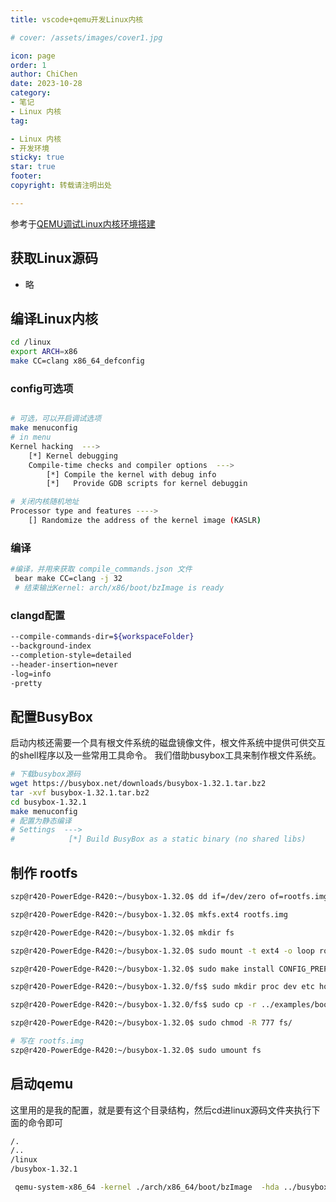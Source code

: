 ```yaml
---
title: vscode+qemu开发Linux内核

# cover: /assets/images/cover1.jpg

icon: page
order: 1
author: ChiChen
date: 2023-10-28
category:
- 笔记
- Linux 内核
tag:

- Linux 内核
- 开发环境
sticky: true
star: true
footer:
copyright: 转载请注明出处

---
```


参考于[QEMU调试Linux内核环境搭建](http://kerneltravel.net/blog/2021/debug_kernel_szp/)

## 获取Linux源码

- 略

## 编译Linux内核

```bash
cd /linux
export ARCH=x86
make CC=clang x86_64_defconfig
```

### config可选项

```bash

# 可选，可以开启调试选项
make menuconfig
# in menu
Kernel hacking  ---> 
    [*] Kernel debugging
    Compile-time checks and compiler options  --->
        [*] Compile the kernel with debug info
        [*]   Provide GDB scripts for kernel debuggin

# 关闭内核随机地址
Processor type and features ---->
    [] Randomize the address of the kernel image (KASLR)
```

### 编译

```bash
#编译，并用来获取 compile_commands.json 文件
 bear make CC=clang -j 32
 # 结束输出Kernel: arch/x86/boot/bzImage is ready
```

### clangd配置

```bash
--compile-commands-dir=${workspaceFolder}
--background-index
--completion-style=detailed
--header-insertion=never
-log=info
-pretty

```

## 配置BusyBox

启动内核还需要一个具有根文件系统的磁盘镜像文件，根文件系统中提供可供交互的shell程序以及一些常用工具命令。
我们借助busybox工具来制作根文件系统。

```bash
# 下载busybox源码
wget https://busybox.net/downloads/busybox-1.32.1.tar.bz2
tar -xvf busybox-1.32.1.tar.bz2
cd busybox-1.32.1
make menuconfig
# 配置为静态编译
# Settings  --->
#            [*] Build BusyBox as a static binary (no shared libs) 
```

## 制作 rootfs

```bash
szp@r420-PowerEdge-R420:~/busybox-1.32.0$ dd if=/dev/zero of=rootfs.img bs=1M count=10

szp@r420-PowerEdge-R420:~/busybox-1.32.0$ mkfs.ext4 rootfs.img

szp@r420-PowerEdge-R420:~/busybox-1.32.0$ mkdir fs

szp@r420-PowerEdge-R420:~/busybox-1.32.0$ sudo mount -t ext4 -o loop rootfs.img ./fs

szp@r420-PowerEdge-R420:~/busybox-1.32.0$ sudo make install CONFIG_PREFIX=./fs

szp@r420-PowerEdge-R420:~/busybox-1.32.0/fs$ sudo mkdir proc dev etc home mnt

szp@r420-PowerEdge-R420:~/busybox-1.32.0/fs$ sudo cp -r ../examples/bootfloppy/etc/* etc/

szp@r420-PowerEdge-R420:~/busybox-1.32.0$ sudo chmod -R 777 fs/ 

# 写在 rootfs.img
szp@r420-PowerEdge-R420:~/busybox-1.32.0$ sudo umount fs
```

## 启动qemu

这里用的是我的配置，就是要有这个目录结构，然后cd进linux源码文件夹执行下面的命令即可

```bash
/.
/..
/linux
/busybox-1.32.1
```

```bash
 qemu-system-x86_64 -kernel ./arch/x86_64/boot/bzImage  -hda ../busybox-1.32.1/rootfs.img  -append "root=/dev/sda console=ttyS0" -nographic
 ```
